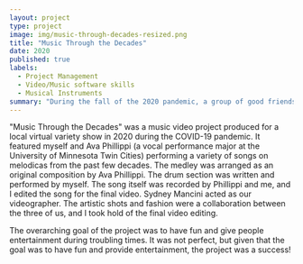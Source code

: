 ```yaml
---
layout: project
type: project
image: img/music-through-decades-resized.png
title: "Music Through the Decades"
date: 2020
published: true
labels:
  - Project Management
  - Video/Music software skills
  - Musical Instruments
summary: "During the fall of the 2020 pandemic, a group of good friends and I created a music video from scratch showcasing the evolution of music over the decades."
---
```


"Music Through the Decades" was a music video project produced for a local virtual variety show in 2020 during the COVID-19 pandemic. It featured myself and Ava Phillippi (a vocal performance major at the University of Minnesota Twin Cities) performing a variety of songs on melodicas from the past few decades. The medley was arranged as an original composition by Ava Phillippi. The drum section was written and performed by myself. The song itself was recorded by Phillippi and me, and I edited the song for the final video. Sydney Mancini acted as our videographer. The artistic shots and fashion were a collaboration between the three of us, and I took hold of the final video editing.

The overarching goal of the project was to have fun and give people entertainment during troubling times. It was not perfect, but given that the goal was to have fun and provide entertainment, the project was a success!


